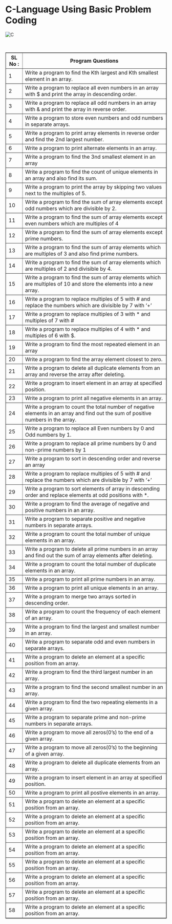 # C-Language Using Basic Problem Coding

![C](https://img.shields.io/badge/c-%2300599C.svg?style=for-the-badge&logo=c&logoColor=white)


<br>
<table border="1">
        <tr>
            <th>
                SL No :
            </th>
            <th>
                Program Questions
            </th>
        </tr>
        <tr>
            <td>
                1
            </td>
            <td>
                 Write a program to find the Kth largest and Kth smallest element in an array.
            </td>
        </tr>
        <tr>
            <td>
                2
            </td>
            <td>
                Write a program to replace all even numbers in an array with $ and print the array in descending order.
            </td>
        </tr>
        <tr>
            <td>
                3
            </td>
            <td>
                  Write a program to replace all odd numbers in an array with & and print the array in reverse order.
            </td>
        </tr>
        <tr>
            <td>
                4
            </td>
            <td>
                  Write a program to store even numbers and odd numbers in separate arrays.
            </td>
        </tr>
        <tr>
            <td>
                5
            </td>
            <td>
                  Write a program to print array elements in reverse order and find the 2nd largest number.
            </td>
        </tr>
        <tr>
            <td>
                6
            </td>
            <td>
                  Write a program to print alternate elements in an array.
            </td>
        </tr>
        <tr>
            <td>
                7
            </td>
            <td>
                  Write a program to find the 3nd smallest element in an array
            </td>
        </tr>
        <tr>
            <td>
                8
            </td>
            <td>
                  Write a program to find the count of unique elements in an array and also find its sum.
            </td>
        </tr>
        <tr>
            <td>
                9
            </td>
            <td>
                  Write a program to print the array by skipping two values next to the multiples of 5.
            </td>
        </tr>
        <tr>
            <td>
                10
            </td>
            <td>
                  Write a program to find the sum of array elements except odd numbers which are divisible by 2.
            </td>
        </tr>
        <tr>
            <td>
                11
            </td>
            <td>
                  Write a program to find the sum of array elements except even numbers which are multiples of 4
            </td>
        </tr>
        <tr>
            <td>
                12
            </td>
            <td>
                  Write a program to find the sum of array elements except prime numbers.
            </td>
        </tr>
        <tr>
            <td>
                13
            </td>
            <td>
                  Write a program to find the sum of array elements which are multiples of 3 and also find prime numbers.
            </td>
        </tr>
        <tr>
            <td>
                14
            </td>
            <td>
                  Write a program to find the sum of array elements which are multiples of 2 and divisible by 4.
            </td>
        </tr>
        <tr>
            <td>
                15
            </td>
            <td>
                  Write a program to find the sum of array elements which are multiples of 10 and store the elements into a new array.
            </td>
        </tr>
        <tr>
            <td>
                16
            </td>
            <td>
                  Write a program to replace multiples of 5 with # and replace the numbers which are divisible by 7 with ‘+’
            </td>
        </tr>
        <tr>
            <td>
                17
            </td>
            <td>
                  Write a program to replace multiples of 3 with * and multiples of 7 with #
            </td>
        </tr>
        <tr>
            <td>
                18
            </td>
            <td>
                  Write a program to replace multiples of 4 with * and multiples of 6 with $.
            </td>
        </tr>
        <tr>
            <td>
                19
            </td>
            <td>
                  Write a program to find the most repeated element in an array
            </td>
        </tr>
        <tr>
            <td>
                20
            </td>
            <td>
                  Write a program to find the array element closest to zero.
            </td>
        </tr>
        <tr>
            <td>
                21
            </td>
            <td>
                  Write a program to delete all duplicate elements from an array and reverse the array after deleting.
            </td>
        </tr>
        <tr>
            <td>
                22
            </td>
            <td>
                  Write a program to insert element in an array at specified position.
            </td>
        </tr>
        <tr>
            <td>
                23
            </td>
            <td>
                  Write a program to print all negative elements in an array.
            </td>
        </tr>
        <tr>
            <td>
                24
            </td>
            <td>
                  Write a program to count the total number of negative elements in an array and find out the sum of positive numbers in the array.
            </td>
        </tr>
        <tr>
            <td>
                25
            </td>
            <td>
                  Write a program to replace all Even numbers by 0 and Odd numbers by 1.
            </td>
        </tr>
        <tr>
            <td>
                26
            </td>
            <td>
                  Write a program to replace all prime numbers by 0 and non-prime numbers by 1
            </td>
        </tr>
        <tr>
            <td>
                27
            </td>
            <td>
                  Write a program to sort in descending order and reverse an array
            </td>
        </tr>
        <tr>
            <td>
                28
            </td>
            <td>
                  Write a program to replace multiples of 5 with # and replace the numbers which are divisible by 7 with ‘+’
            </td>
        </tr>
        <tr>
            <td>
                29
            </td>
            <td>
                  Write a program to sort elements of array in descending order and replace elements at odd positions with *.
            </td>
        </tr>
        <tr>
            <td>
                30
            </td>
            <td>
                  Write a program to find the average of negative and positive numbers in an array.
            </td>
        </tr>
        <tr>
            <td>
                31
            </td>
            <td>
                  Write a program to separate positive and negative numbers in separate arrays.
            </td>
        </tr>
        <tr>
            <td>
                32
            </td>
            <td>
                  Write a program to count the total number of unique elements in an array.
            </td>
        </tr>
        <tr>
            <td>
                33
            </td>
            <td>
                  Write a program to delete all prime numbers in an array and find out the sum of array elements after deleting.
            </td>
        </tr>
        <tr>
            <td>
                34
            </td>
            <td>
                  Write a program to count the total number of duplicate elements in an array.
            </td>
        </tr>
        <tr>
            <td>
                35
            </td>
            <td>
                  Write a program to print all prime numbers in an array.
            </td>
        </tr>
        <tr>
            <td>
                36
            </td>
            <td>
                  Write a program to print all unique elements in an array.
            </td>
        </tr>
        <tr>
            <td>
                37
            </td>
            <td>
                  Write a program to merge two arrays sorted in descending order.
            </td>
        </tr>
        <tr>
            <td>
                38
            </td>
            <td>
                  Write a program to count the frequency of each element of an array.
            </td>
        </tr>
        <tr>
            <td>
                39
            </td>
            <td>
                  Write a program to find the largest and smallest number in an array.
            </td>
        </tr>
        <tr>
            <td>
                40
            </td>
            <td>
                  Write a program to separate odd and even numbers in separate arrays.
            </td>
        </tr>
        <tr>
            <td>
                41
            </td>
            <td>
                  Write a program to delete an element at a specific position from an array.
            </td>
        </tr>
        <tr>
            <td>
                42
            </td>
            <td>
                  Write a program to find the third largest number in an array.
            </td>
        </tr>
        <tr>
            <td>
                43
            </td>
            <td>
                  Write a program to find the second smallest number in an array.
            </td>
        </tr>
        <tr>
            <td>
                44
            </td>
            <td>
                  Write a program to find the two repeating elements in a given array.
            </td>
        </tr>
        <tr>
            <td>
                45
            </td>
            <td>
                  Write a program to separate prime and non-prime numbers in separate arrays.
            </td>
        </tr>
        <tr>
            <td>
                46
            </td>
            <td>
                  Write a program to move all zeros(0’s) to the end of a given array.
            </td>
        </tr>
        <tr>
            <td>
                47
            </td>
            <td>
                  Write a program to move all zeros(0’s) to the beginning of a given array.
            </td>
        </tr>
        <tr>
            <td>
                48
            </td>
            <td>
                  Write a program to delete all duplicate elements from an array.
            </td>
        </tr>
        <tr>
            <td>
                49
            </td>
            <td>
                  Write a program to insert element in an array at specified position.
            </td>
        </tr>
        <tr>
            <td>
                50
            </td>
            <td>
                  Write a program to print all postive elements in an array.
            </td>
        </tr>
        <tr>
            <td>
                51
            </td>
            <td>
                  Write a program to delete an element at a specific position from an array.
            </td>
        </tr>
        <tr>
            <td>
                52
            </td>
            <td>
                  Write a program to delete an element at a specific position from an array.
            </td>
        </tr>
        <tr>
            <td>
                53
            </td>
            <td>
                  Write a program to delete an element at a specific position from an array.
            </td>
        </tr>
        <tr>
            <td>
                54
            </td>
            <td>
                  Write a program to delete an element at a specific position from an array.
            </td>
        </tr>
        <tr>
            <td>
                55
            </td>
            <td>
                  Write a program to delete an element at a specific position from an array.
            </td>
        </tr>
        <tr>
            <td>
                56
            </td>
            <td>
                  Write a program to delete an element at a specific position from an array.
            </td>
        </tr>
        <tr>
            <td>
                57
            </td>
            <td>
                  Write a program to delete an element at a specific position from an array.
            </td>
        </tr>
        <tr>
            <td>
                58
            </td>
            <td>
                  Write a program to delete an element at a specific position from an array.
            </td>
        </tr>
    </table>
